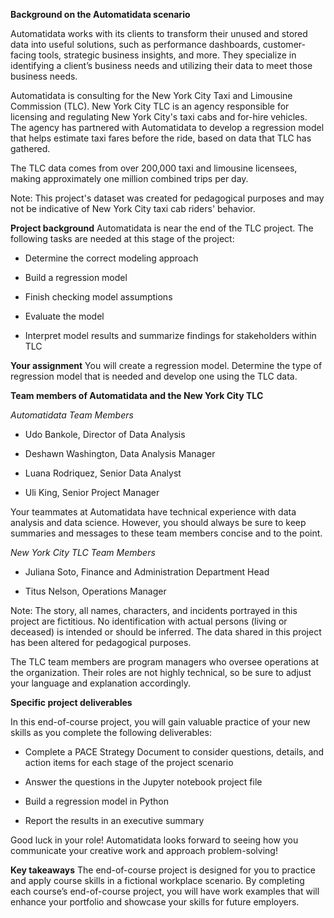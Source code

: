 **Background on the Automatidata scenario**

Automatidata works with its clients to transform their unused and stored data into useful solutions, such as performance dashboards, customer-facing tools, strategic business insights, and more. They specialize in identifying a client’s business needs and utilizing their data to meet those business needs. 

Automatidata is consulting for the New York City Taxi and Limousine Commission (TLC). New York City TLC is an agency responsible for licensing and regulating New York City's taxi cabs and for-hire vehicles. The agency has partnered with Automatidata to develop a regression model that helps estimate taxi fares before the ride, based on data that TLC has gathered. 

The TLC data comes from over 200,000 taxi and limousine licensees, making approximately one million combined trips per day. 

Note: This project's dataset was created for pedagogical purposes and may not be indicative of New York City taxi cab riders' behavior.

**Project background**
Automatidata is near the end of the TLC project. The following tasks are needed at this stage of the project:

* Determine the correct modeling approach

* Build a regression model

* Finish checking model assumptions

* Evaluate the model

* Interpret model results and summarize findings for stakeholders within TLC

**Your assignment**
You will create a regression model. Determine the type of regression model that is needed and develop one using the TLC data.

**Team members of Automatidata and the New York City TLC**

*Automatidata Team Members*

* Udo Bankole, Director of Data Analysis

* Deshawn Washington, Data Analysis Manager

* Luana Rodriquez, Senior Data Analyst

* Uli King, Senior Project Manager

Your teammates at Automatidata have technical experience with data analysis and data science. However, you should always be sure to keep summaries and messages to these team members concise and to the point. 

*New York City TLC Team Members*

* Juliana Soto, Finance and Administration Department Head

* Titus Nelson, Operations Manager

Note: The story, all names, characters, and incidents portrayed in this project are fictitious. No identification with actual persons (living or deceased) is intended or should be inferred. The data shared in this project has been altered for pedagogical purposes.

The TLC team members are program managers who oversee operations at the organization. Their roles are not highly technical, so be sure to adjust your language and explanation accordingly.

**Specific project deliverables**

In this end-of-course project, you will gain valuable practice of your new skills as you complete the following deliverables:

* Complete a PACE Strategy Document to consider questions, details, and action items for each stage of the project scenario

* Answer the questions in the Jupyter notebook project file

* Build a regression model in Python

* Report the results in an executive summary

Good luck in your role! Automatidata looks forward to seeing how you communicate your creative work and approach problem-solving! 

**Key takeaways**
The end-of-course project is designed for you to practice and apply course skills in a fictional workplace scenario. By completing each course’s end-of-course project, you will have work examples that will enhance your portfolio and showcase your skills for future employers. 